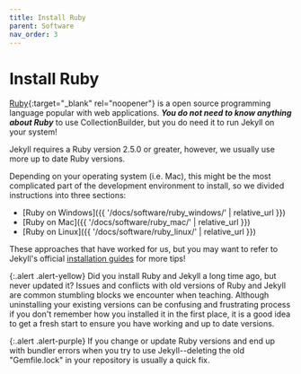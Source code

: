 ```yaml
---
title: Install Ruby
parent: Software
nav_order: 3
---
```


# Install Ruby

[Ruby](https://www.ruby-lang.org/en/){:target="_blank" rel="noopener"} is a open source programming language popular with web applications.
**_You do not need to know anything about Ruby_** to use CollectionBuilder, but you do need it to run Jekyll on your system!

Jekyll requires a Ruby version 2.5.0 or greater, however, we usually use more up to date Ruby versions. 

Depending on your operating system (i.e. Mac), this might be the most complicated part of the development environment to install, so we divided instructions into three sections:

- [Ruby on Windows]({{ '/docs/software/ruby_windows/' | relative_url }})
- [Ruby on Mac]({{ '/docs/software/ruby_mac/' | relative_url }})
- [Ruby on Linux]({{ '/docs/software/ruby_linux/' | relative_url }})

These approaches that have worked for us, but you may want to refer to Jekyll's official [installation guides](https://jekyllrb.com/docs/installation/) for more tips!

{:.alert .alert-yellow}
Did you install Ruby and Jekyll a long time ago, but never updated it?
Issues and conflicts with old versions of Ruby and Jekyll are common stumbling blocks we encounter when teaching.
Although uninstalling your existing versions can be confusing and frustrating process if you don't remember how you installed it in the first place, it is a good idea to get a fresh start to ensure you have working and up to date versions.

{:.alert .alert-purple}
If you change or update Ruby versions and end up with bundler errors when you try to use Jekyll--deleting the old "Gemfile.lock" in your repository is usually a quick fix.
